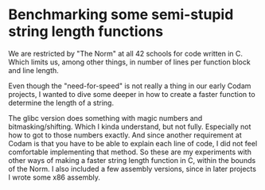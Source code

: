 # Benchmarking some semi-stupid string length functions

We are restricted by "The Norm" at all 42 schools for code written in C.
Which limits us, among other things, in number of lines per function block and line length.

Even though the "need-for-speed" is not really a thing in our early Codam projects, I wanted to dive some deeper in how to create a faster function to determine the length of a string.

The glibc version does something with magic numbers and bitmasking/shifting. Which I kinda understand, but not fully. Especially not how to got to those numbers exactly. And since another requirement at Codam is that you have to be able to explain each line of code, I did not feel comfortable implementing that method.
So these are my experiments with other ways of making a faster string length function in C, within the bounds of the Norm. I also included a few assembly versions, since in later projects I wrote some x86 assembly.
